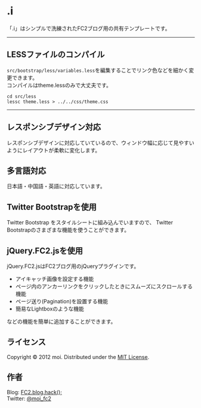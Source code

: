 .i
==================
「.i」はシンプルで洗練されたFC2ブログ用の共有テンプレートです。

********************************************************************

LESSファイルのコンパイル
---------------------------------
`src/bootstrap/less/variables.less`を編集することでリンク色などを細かく変更できます。  
コンパイルはtheme.lessのみで大丈夫です。

    cd src/less
    lessc theme.less > ../../css/theme.css

********************************************************************

レスポンシブデザイン対応
---------------------------------
レスポンシブデザインに対応していているので、ウィンドウ幅に応じて見やすいようにレイアウトが柔軟に変化します。

多言語対応
---------------------------------
日本語・中国語・英語に対応しています。

Twitter Bootstrapを使用
---------------------------------
Twitter Bootstrap をスタイルシートに組み込んでいますので、
Twitter Bootstrapのさまざまな機能を使うことができます。

jQuery.FC2.jsを使用
---------------------------------
jQuery.FC2.jsはFC2ブログ用のjQueryプラグインです。

* アイキャッチ画像を設定する機能
* ページ内のアンカーリンクをクリックしたときにスムーズにスクロールする機能
* ページ送り(Pagination)を設置する機能
* 簡易なLightboxのような機能

などの機能を簡単に追加することができます。

ライセンス
---------------------------------
Copyright &copy; 2012 moi.
Distributed under the [MIT License](http://www.opensource.org/licenses/mit-license.php).
 
作者
---------------------------------
Blog: [FC2.blog.hack();](http://fc2ist.blog.fc2.com/ "FC2.blog.hack();")  
Twitter: [@moi_fc2](https://twitter.com/moi_fc2 "Twitter")